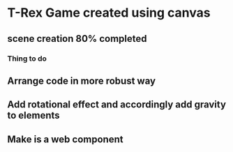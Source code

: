 # T-Rex Game created using canvas
##  scene creation 80% completed
### Thing to do
   ## Arrange code in more robust way
   ## Add rotational effect and accordingly add gravity to elements
   ## Make is a web component
